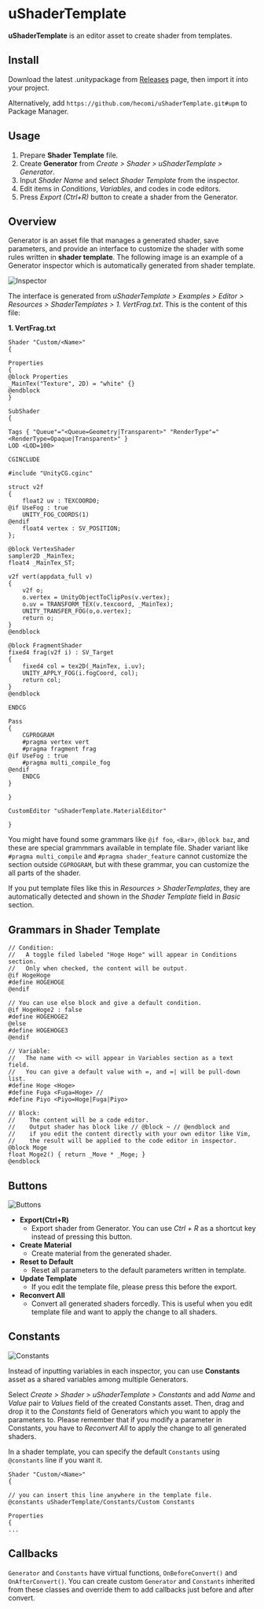 uShaderTemplate
===============

**uShaderTemplate** is an editor asset to create shader from templates.

Install
-------

Download the latest .unitypackage from [Releases](https://github.com/hecomi/uShaderTemplate/releases) page,
then import it into your project.

Alternatively, add `https://github.com/hecomi/uShaderTemplate.git#upm` to Package Manager.

Usage
-----

1.  Prepare **Shader Template** file.
2.  Create **Generator** from *Create > Shader > uShaderTemplate > Generator*.
3.  Input *Shader Name* and select *Shader Template* from the inspector.
4.  Edit items in *Conditions*, *Variables*, and codes in code editors.
5.  Press *Export (Ctrl+R)* button to create a shader from the Generator.

Overview
--------

Generator is an asset file that manages a generated shader, save parameters,
and provide an interface to customize the shader with some rules
written in **shader template**. The following image is an example of a Generator
inspector which is automatically generated from shader template.

![Inspector](https://raw.githubusercontent.com/wiki/hecomi/uShaderTemplate/inspector.png)

The interface is generated from
*uShaderTemplate > Examples > Editor > Resources > ShaderTemplates > 1. VertFrag.txt*.
This is the content of this file:

**1. VertFrag.txt**

```shader
Shader "Custom/<Name>"
{

Properties
{
@block Properties
_MainTex("Texture", 2D) = "white" {}
@endblock
}

SubShader
{

Tags { "Queue"="<Queue=Geometry|Transparent>" "RenderType"="<RenderType=Opaque|Transparent>" }
LOD <LOD=100>

CGINCLUDE

#include "UnityCG.cginc"

struct v2f
{
    float2 uv : TEXCOORD0;
@if UseFog : true
    UNITY_FOG_COORDS(1)
@endif
    float4 vertex : SV_POSITION;
};

@block VertexShader
sampler2D _MainTex;
float4 _MainTex_ST;

v2f vert(appdata_full v)
{
    v2f o;
    o.vertex = UnityObjectToClipPos(v.vertex);
    o.uv = TRANSFORM_TEX(v.texcoord, _MainTex);
    UNITY_TRANSFER_FOG(o,o.vertex);
    return o;
}
@endblock

@block FragmentShader
fixed4 frag(v2f i) : SV_Target
{
    fixed4 col = tex2D(_MainTex, i.uv);
    UNITY_APPLY_FOG(i.fogCoord, col);
    return col;
}
@endblock

ENDCG

Pass
{
    CGPROGRAM
    #pragma vertex vert
    #pragma fragment frag
@if UseFog : true
    #pragma multi_compile_fog
@endif
    ENDCG
}

}

CustomEditor "uShaderTemplate.MaterialEditor"

}
```

You might have found some grammars like `@if foo`, `<Bar>`, `@block baz`,
and these are special grammmars available in template file.
Shader variant like `#pragma multi_compile` and `#pragma shader_feature`
cannot customize the section outside `CGPROGRAM`, but with these grammar,
you can customize the all parts of the shader.

If you put template files like this in *Resources > ShaderTemplates*,
they are automatically detected and shown in the *Shader Template* field
in *Basic* section.

Grammars in Shader Template
---------------------------

```shader
// Condition:
//   A toggle filed labeled "Hoge Hoge" will appear in Conditions section.
//   Only when checked, the content will be output.
@if HogeHoge
#define HOGEHOGE
@endif

// You can use else block and give a default condition.
@if HogeHoge2 : false
#define HOGEHOGE2
@else
#define HOGEHOGE3
@endif

// Variable:
//   The name with <> will appear in Variables section as a text field.
//   You can give a default value with =, and =| will be pull-down list.
#define Hoge <Hoge>
#define Fuga <Fuga=Hoge> //
#define Piyo <Piyo=Hoge|Fuga|Piyo>

// Block:
//    The content will be a code editor.
//    Output shader has block like // @block ~ // @endblock and
//    if you edit the content directly with your own editor like Vim,
//    the result will be applied to the code editor in inspector.
@block Moge
float Moge2() { return _Move * _Moge; }
@endblock
```

Buttons
-------

![Buttons](https://raw.githubusercontent.com/wiki/hecomi/uShaderTemplate/buttons.png)

* **Export(Ctrl+R)**
  * Export shader from Generator. You can use *Ctrl + R* as a shortcut key
    instead of pressing this button.
* **Create Material**
  * Create material from the generated shader.
* **Reset to Default**
  * Reset all parameters to the default parameters written in template.
* **Update Template**
  * If you edit the template file, please press this before the export.
* **Reconvert All**
  * Convert all generated shaders forcedly. This is useful when you edit
    template file and want to apply the change to all shaders.


Constants
---------

![Constants](https://raw.githubusercontent.com/wiki/hecomi/uShaderTemplate/constants.png)

Instead of inputting variables in each inspector, you can use **Constants** asset
as a shared variables among multiple Generators.

Select *Create > Shader > uShaderTemplate > Constants* and add *Name* and *Value*
pair to *Values* field of the created Constants asset. Then, drag and drop it to
the *Constants* field of Generators which you want to apply the parameters to.
Please remember that if you modify a parameter in Constants,
you have to *Reconvert All* to apply the change to all generated shaders.

In a shader template, you can specify the default `Constants` using `@constants` line if you want it.

```shader
Shader "Custom/<Name>"
{

// you can insert this line anywhere in the template file.
@constants uShaderTemplate/Constants/Custom Constants

Properties
{
...
```


Callbacks
---------

`Generator` and `Constants` have virtual functions, `OnBeforeConvert()` and `OnAfterConvert()`.
You can create custom `Generator` and `Constants` inherited from these classes and override
them to add callbacks just before and after convert.
